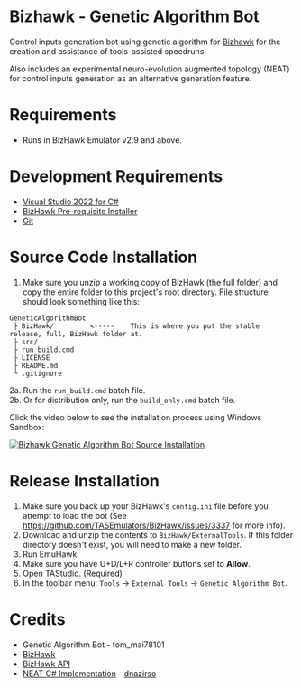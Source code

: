 # Bizhawk - Genetic Algorithm Bot

Control inputs generation bot using genetic algorithm for [Bizhawk](https://github.com/TASEmulators/BizHawk) for the creation and assistance of tools-assisted speedruns.

Also includes an experimental neuro-evolution augmented topology (NEAT) for control inputs generation as an alternative generation feature.

# Requirements

* Runs in BizHawk Emulator v2.9 and above.

# Development Requirements

* [Visual Studio 2022 for C#](https://learn.microsoft.com/en-us/visualstudio/install/install-visual-studio?view=vs-2022)
* [BizHawk Pre-requisite Installer](https://github.com/TASEmulators/BizHawk-Prereqs)
* [Git](https://git-scm.com/downloads)

# Source Code Installation

1. Make sure you unzip a working copy of BizHawk (the full folder) and copy the entire folder to this project's root directory. File structure should look something like this:

```
GeneticAlgorithmBot
 ├ BizHawk/         <-----    This is where you put the stable release, full, BizHawk folder at.
 ├ src/
 ├ run_build.cmd
 ├ LICENSE
 ├ README.md
 └ .gitignore
```

2a. Run the `run_build.cmd` batch file.    
2b. Or for distribution only, run the `build_only.cmd` batch file.

Click the video below to see the installation process using Windows Sandbox:

[![Bizhawk Genetic Algorithm Bot Source Installation](https://img.youtube.com/vi/YSm8GEpnsLk/hqdefault.jpg)](https://youtu.be/YSm8GEpnsLk)

# Release Installation

1. Make sure you back up your BizHawk's `config.ini` file before you attempt to load the bot (See https://github.com/TASEmulators/BizHawk/issues/3337 for more info).
2. Download and unzip the contents to `BizHawk/ExternalTools`. If this folder directory doesn't exist, you will need to make a new folder.
3. Run EmuHawk.
4. Make sure you have U+D/L+R controller buttons set to **Allow**.
5. Open TAStudio. (Required)
6. In the toolbar menu: `Tools` -> `External Tools` -> `Genetic Algorithm Bot`.

# Credits

* Genetic Algorithm Bot - tom_mai78101
* [BizHawk](https://github.com/TASEmulators/BizHawk)
* [BizHawk API](https://github.com/TASEmulators/BizHawk-ExternalTools/wiki)
* [NEAT C# Implementation](https://github.com/dnazirso/NeatSharp) - [dnazirso](https://github.com/dnazirso)
